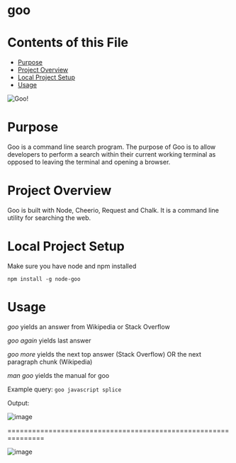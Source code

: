 # goo

# Contents of this File

* [Purpose](#purpose)
* [Project Overview](#project-overview)
* [Local Project Setup](#local-project-setup)
* [Usage](#usage)


![Goo!](http://media2.giphy.com/media/FT0UFROtAbVEA/giphy.gif)


# Purpose

Goo is a command line search program. The purpose of Goo is to allow developers to perform a search within their current working terminal as opposed to leaving the terminal and opening a browser.

# Project Overview

Goo is built with Node, Cheerio, Request and Chalk. It is a command line utility for searching the web.

# Local Project Setup

Make sure you have node and npm installed

`npm install -g node-goo`

# Usage

_goo <query>_ yields an answer from Wikipedia or Stack Overflow

_goo again_ yields last answer

_goo more_ yields the next top answer (Stack Overflow) OR the next paragraph chunk (Wikipedia)

_man goo_ yields the manual for goo

Example query: `goo javascript splice`

Output:

![image](http://i.imgur.com/2S41NHz.png)

===============================================================

![image](http://i.imgur.com/nmS3yss.png)
